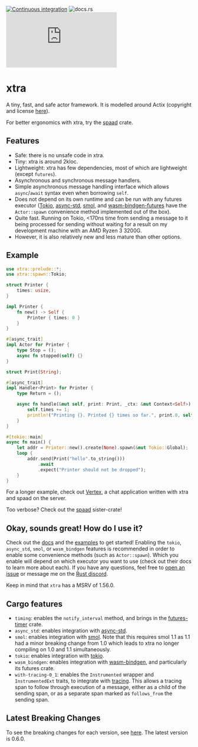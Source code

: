 [![Continuous integration](https://github.com/Restioson/xtra/actions/workflows/ci.yml/badge.svg)](https://github.com/Restioson/xtra/actions/workflows/ci.yml)
![docs.rs](https://img.shields.io/docsrs/xtra)
![Matrix](https://img.shields.io/matrix/xtra-community:matrix.org)

# xtra
A tiny, fast, and safe actor framework. It is modelled around Actix (copyright and license [here](https://github.com/Restioson/xtra/blob/master/LICENSE-ACTIX)).

For better ergonomics with xtra, try the [spaad](https://crates.io/crates/spaad) crate.

## Features
- Safe: there is no unsafe code in xtra.
- Tiny: xtra is around 2kloc.
- Lightweight: xtra has few dependencies, most of which are lightweight (except `futures`).
- Asynchronous and synchronous message handlers.
- Simple asynchronous message handling interface which allows `async`/`await` syntax even when borrowing `self`.
- Does not depend on its own runtime and can be run with any futures executor ([Tokio](https://tokio.rs/),
  [async-std](https://async.rs/), [smol](https://github.com/stjepang/smol), and 
  [wasm-bindgen-futures](https://rustwasm.github.io/wasm-bindgen/api/wasm_bindgen_futures/) have the `Actor::spawn`
  convenience method implemented out of the box).
- Quite fast. Running on Tokio, <170ns time from sending a message to it being processed for sending without waiting for a 
result on my development machine with an AMD Ryzen 3 3200G.
- However, it is also relatively new and less mature than other options.

## Example
```rust
use xtra::prelude::*;
use xtra::spawn::Tokio;

struct Printer {
    times: usize,
}

impl Printer {
    fn new() -> Self {
        Printer { times: 0 }
    }
}

#[async_trait]
impl Actor for Printer {
    type Stop = ();
    async fn stopped(self) {}
}

struct Print(String);

#[async_trait]
impl Handler<Print> for Printer {
    type Return = ();

    async fn handle(&mut self, print: Print, _ctx: &mut Context<Self>) {
        self.times += 1;
        println!("Printing {}. Printed {} times so far.", print.0, self.times);
    }
}

#[tokio::main]
async fn main() {
    let addr = Printer::new().create(None).spawn(&mut Tokio::Global);
    loop {
        addr.send(Print("hello".to_string()))
            .await
            .expect("Printer should not be dropped");
    }
}

```

For a longer example, check out [Vertex](https://github.com/Restioson/vertex/tree/development), a chat application
written with xtra and spaad on the server.

Too verbose? Check out the [spaad](https://crates.io/crates/spaad) sister-crate!

## Okay, sounds great! How do I use it?
Check out the [docs](https://docs.rs/xtra) and the [examples](https://github.com/Restioson/xtra/blob/master/examples)
to get started! Enabling the `tokio`, `async_std`, `smol`, or `wasm_bindgen` features
is recommended in order to enable some  convenience methods (such as `Actor::spawn`). Which you enable will depend on
which executor you want to use (check out their docs to learn more about each). If you have any questions, feel free to
[open an issue](https://github.com/Restioson/xtra/issues/new) or message me on the [Rust discord](https://bit.ly/rust-community).

Keep in mind that `xtra` has a MSRV of 1.56.0.

## Cargo features

- `timing`: enables the `notify_interval` method, and brings in the
  [futures-timer](https://github.com/async-rs/futures-timer) crate.
- `async_std`: enables integration with [async-std](https://async.rs/).
- `smol`: enables integration with [smol](https://github.com/smol-rs/smol). Note that this requires smol 1.1 as
  1.1 had a minor breaking change from 1.0 which leads to xtra no longer compiling on 1.0 and 1.1 simultaneously.
- `tokio`: enables integration with [tokio](https://tokio.rs).
- `wasm_bindgen`: enables integration with [wasm-bindgen](https://github.com/rustwasm/wasm-bindgen), and
  particularly its futures crate.
- `with-tracing-0_1`: enables the `Instrumented` wrapper and `InstrumentedExt` traits, to integrate with
  [tracing](https://tracing.rs). This allows a tracing span to follow through execution of a message, either as a child
  of the sending span, or as a separate span marked as `follows_from` the sending span.

## Latest Breaking Changes
To see the breaking changes for each version, see [here](https://github.com/Restioson/xtra/blob/master/BREAKING-CHANGES.md).
The latest version is 0.6.0.
